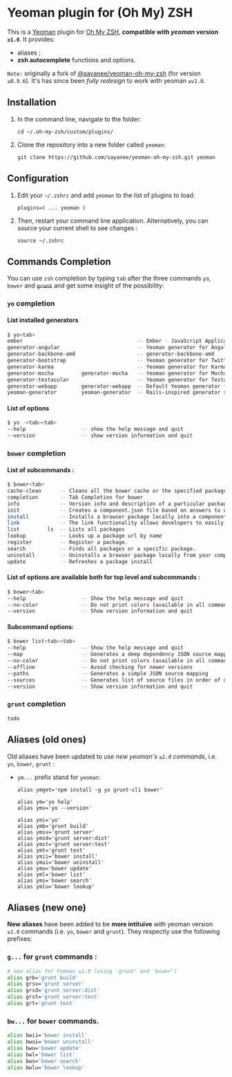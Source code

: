 # Yeoman plugin for (Oh My) ZSH

This is a [Yeoman](http://yeoman.io/) plugin for [Oh My ZSH](https://github.com/robbyrussell/oh-my-zsh), **compatible with _yeoman_ version `≥1.0`**. It provides:
* aliases ;
* **zsh autocomplete** functions and options.

`Note:` originally a fork of [@sayanee/yeoman-oh-my-zsh](sayanee/yeoman-oh-my-zsh) (for version `≤0.9.6`). It's has since been _fully redesign_ to work with yeoman `≥v1.0`.

## Installation

1. In the command line, navigate to the folder:

    ```
    cd ~/.oh-my-zsh/custom/plugins/
    ```
2. Clone the repository into a new folder called `yeoman`:

    ```
    git clone https://github.com/sayanee/yeoman-oh-my-zsh.git yeoman
    ```

## Configuration

1. Edit your `~/.zshrc` and add `yeoman` to the list of plugins to load:

    ```
    plugins=( ... yeoman )
    ```

2. Then, restart your command line application. Alternatively, you can source your current shell to see changes :

    ```
    source ~/.zshrc
    ```

## Commands Completion

You can use `zsh` completion by typing `tab` after the three commands `yo`, `bower` and ~~`grunt`~~ and get some insight of the possibility:

### `yo` completion

#### List installed generators

```bash
$ yo<tab>
ember                                     -- Ember - JavaScript Application Framework
generator-angular                         -- Yeoman generator for AngularJS
generator-backbone-amd                    -- generator-backbone-amd
generator-bootstrap                       -- Yeoman generator for Twitter Bootstrap
generator-karma                           -- Yeoman generator for Karma
generator-mocha         generator-mocha   -- Yeoman generator for Mocha
generator-testacular                      -- Yeoman generator for Testacular
generator-webapp        generator-webapp  -- Default Yeoman generator for scaffolding out a front-end web app
yeoman-generator        yeoman-generator  -- Rails-inspired generator system that provides scaffolding for your apps
```

#### List of options

```bash
$ yo -<tab><tab>
--help                  -- show the help message and quit
--version               -- show version information and quit
```

### `bower` completion

#### List of subcommands :

```bash
$ bower<tab>
cache-clean      -- Cleans all the bower cache or the specified packages cache
completion       -- Tab Completion for bower
info             -- Version info and description of a particular package.
init             -- Creates a component.json file based on answers to questions
install          -- Installs a browser package locally into a components directory
link             -- The link functionality allows developers to easily test their packages. Linking is a two-step process.
list         ls  -- Lists all packages
lookup           -- Looks up a package url by name
register         -- Register a package.
search           -- Finds all packages or a specific package.
uninstall        -- Uninstalls a browser package locally from your components directory
update           -- Refreshes a package install
```

#### List of options are available both for top level and subcommands :

```bash
$ bower<tab>
--help                  -- Show the help message and quit
--no-color              -- Do not print colors (available in all commands)
--version               -- Show version information and quit
```

#### Subcommand options:

```bash
$ bower list<tab><tab>
--help                  -- Show the help message and quit
--map                   -- Generates a deep dependency JSON source mapping
--no-color              -- Do not print colors (available in all commands)
--offline               -- Avoid checking for newer versions
--paths                 -- Generates a simple JSON source mapping
--sources               -- Generates list of source files in order of dependency
--version               -- Show version information and quit
```

### `grunt` completion

    todo

## Aliases (old ones)

Old aliases have been updated to *use new yeoman's `≥1.0` commands*, i.e. `yo`, `bower`, `grunt` :

* `ym...` prefix stand for `yeoman`:

    ```
    alias ymget='npm install -g yo grunt-cli bower'

    alias ym='yo help'
    alias ymv='yo --version'

    alias ymi='yo'
    alias ymb='grunt build'
    alias ymsv='grunt server'
    alias ymsd='grunt server:dist'
    alias ymst='grunt server:test'
    alias ymt='grunt test'
    alias ymii='bower install'
    alias ymui='bower uninstall'
    alias ymu='bower update'
    alias yml='bower list'
    alias yms='bower search'
    alias ymlu='bower lookup'
    ```

## Aliases (new one)

**New aliases**  have been added to be **more intituive** with yeoman version `≥1.0` commands (i.e. `yo`, `bower` and `grunt`). They respectly use the following prefixes:

### `g...` for `grunt` commands :

```bash
# new alias for Yoeman ≥1.0 (using 'grunt' and 'bower')
alias grb='grunt build'
alias grsv='grunt server'
alias grsd='grunt server:dist'
alias grst='grunt server:test'
alias grt='grunt test'
```

### `bw...` for `bower` commands.

```bash
alias bwii='bower install'
alias bwui='bower uninstall'
alias bwu='bower update'
alias bwl='bower list'
alias bws='bower search'
alias bwlu='bower lookup'
```
